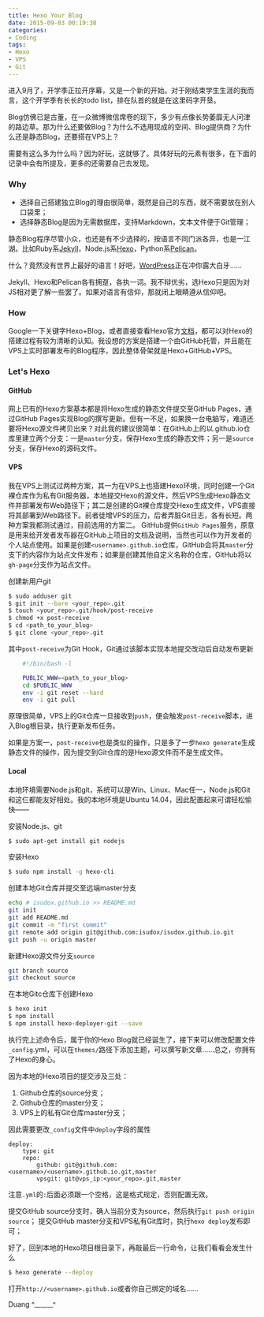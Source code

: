 ```yaml
---
title: Hexo Your Blog
date: 2015-09-03 00:19:38
categories:
- Coding
tags:
- Hexo
- VPS
- Git
---
```

进入9月了，开学季正拉开序幕，又是一个新的开始。对于刚结束学生生涯的我而言，这个开学季有长长的todo list，排在队首的就是在这里码字开垦。

Blog仿佛已是古董，在一众微博微信席卷的现下，多少有点像长势萎靡无人问津的路边草。那为什么还要做Blog？为什么不选用现成的空间、Blog提供商？为什么还是静态Blog，还要搭在VPS上？

需要有这么多为什么吗？因为好玩，这就够了。具体好玩的元素有很多，在下面的记录中会有所提及，更多的还需要自己去发现。

<!-- more -->

### Why

* 选择自己搭建独立Blog的理由很简单，既然是自己的东西，就不需要放在别人口袋里；
* 选择静态Blog是因为无需数据库，支持Markdown，文本文件便于Git管理；

静态Blog程序尽管小众，也还是有不少选择的，按语言不同门派各异，也是一江湖。比如Ruby系[Jekyll](http://jekyllrb.com)，Node.js系[Hexo](http://hexo.io)，Python系[Pelican](http://blog.getpelican.com)。

什么？竟然没有世界上最好的语言！好吧，[WordPress](http://wordpress.org)正在冲你露大白牙……

Jekyll、Hexo和Pelican各有拥趸，各执一词。我不辩优劣，选Hexo只是因为对JS相对更了解一些罢了。如果对语言有信仰，那就闭上眼睛遵从信仰吧。

### How

Google一下关键字Hexo+Blog，或者直接查看Hexo官方[文档](http://hexo.io/docs)，都可以对Hexo的搭建过程有较为清晰的认知。我设想的方案是搭建一个由GitHub托管，并且能在VPS上实时部署发布的Blog程序，因此整体骨架就是Hexo+GitHub+VPS。

### Let's Hexo

#### GitHub

网上已有的Hexo方案基本都是将Hexo生成的静态文件提交至GitHub Pages，通过GitHub Pages实现Blog的撰写更新。但有一不足，如果换一台电脑写，难道还要将Hexo源文件拷贝出来？对此我的建议很简单：在GitHub上的以<username>.github.io仓库里建立两个分支：一是`master`分支，保存Hexo生成的静态文件；另一是`source`分支，保存Hexo的源码文件。

#### VPS

我在VPS上测试过两种方案，其一为在VPS上也搭建Hexo环境，同时创建一个Git裸仓库作为私有Git服务器，本地提交Hexo的源文件，然后VPS生成Hexo静态文件并部署发布Web路径下；其二是创建的Git裸仓库提交Hexo生成文件，VPS直接将其部署到Web路径下。前者徒增VPS的压力，后者弄脏Git日志，各有长短。两种方案我都测试通过，目前选用的方案二。
GitHub提供`GitHub Pages`服务，原意是用来给开发者发布器在GitHub上项目的文档及说明，当然也可以作为开发者的个人站点使用。如果是创建`<username>.github.io`仓库，GitHub会将其`master`分支下的内容作为站点文件发布；如果是创建其他自定义名称的仓库，GitHub将以`gh-page`分支作为站点文件。

创建新用户git
```bash
$ sudo adduser git
$ git init --bare <your_repo>.git
$ touch <your_repo>.git/hook/post-receive
$ chmod +x post-receive
$ cd <path_to_your_blog>
$ git clone <your_repo>.git
```

其中`post-receive`为Git Hook，Git通过该脚本实现本地提交改动后自动发布更新
```bash
    #!/bin/bash -l

    PUBLIC_WWW=<path_to_your_blog>
    cd $PUBLIC_WWW
    env -i git reset --hard
    env -i git pull
```

原理很简单，VPS上的Git仓库一旦接收到`push`，便会触发`post-receive`脚本，进入Blog根目录，执行更新发布任务。

如果是方案一，`post-receive`也是类似的操作，只是多了一步`hexo generate`生成静态文件的操作，因为提交到Git仓库的是Hexo源文件而不是生成文件。

#### Local

本地环境需要Node.js和git，系统可以是Win、Linux、Mac任一，Node.js和Git和这仨都能友好相处。我的本地环境是Ubuntu 14.04，因此配置起来可谓轻松愉快——

安装Node.js、git
```bash
$ sudo apt-get install git nodejs
```

安装Hexo
```bash
$ sudo npm install -g hexo-cli
```

创建本地Git仓库并提交至远端master分支
```bash
echo # isudox.github.io >> README.md
git init
git add README.md
git commit -m "first commit"
git remote add origin git@github.com:isudox/isudox.github.io.git
git push -u origin master
```

新建Hexo源文件分支`source`
```bash
git branch source
git checkout source
```

在本地Gitc仓库下创建Hexo
```bash
$ hexo init
$ npm install
$ npm install hexo-deployer-git --save
```

执行完上述命令后，属于你的Hexo Blog就已经诞生了，接下来可以修改配置文件`_config`.yml，可以在`themes/`路径下添加主题，可以撰写新文章……总之，你拥有了Hexo的身心。

因为本地的Hexo项目的提交涉及三处：
1. Github仓库的source分支；
2. Github仓库的master分支；
3. VPS上的私有Git仓库master分支；

因此需要更改`_config`文件中`deploy`字段的属性
```
deploy:
    type: git
    repo:
        github: git@github.com:<username>/<username>.github.io.git,master
        vpsgit: git@vps_ip:<your_repo>.git,master
```

注意`.yml`的`:`后面必须跟一个空格，这是格式规定，否则配置无效。

提交GitHub source分支时，确人当前分支为source，然后执行`git push origin source`；
提交GitHub master分支和VPS私有Git库时，执行`hexo deploy`发布即可；

好了，回到本地的Hexo项目根目录下，再敲最后一行命令，让我们看看会发生什么
```bash
$ hexo generate --deploy
```

打开`http://<username>.github.io`或者你自己绑定的域名……

Duang    ^______^

